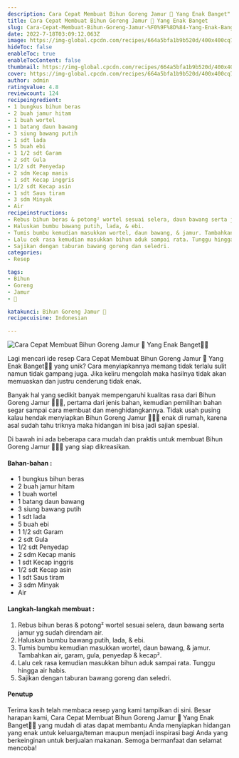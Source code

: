 ```yaml
---
description: Cara Cepat Membuat Bihun Goreng Jamur 🍄 Yang Enak Banget"
title: Cara Cepat Membuat Bihun Goreng Jamur 🍄 Yang Enak Banget
slug: Cara-Cepat-Membuat-Bihun-Goreng-Jamur-%F0%9F%8D%84-Yang-Enak-Banget
date: 2022-7-18T03:09:12.063Z
image: https://img-global.cpcdn.com/recipes/664a5bfa1b9b520d/400x400cq70/photo.jpg
hideToc: false
enableToc: true
enableTocContent: false
thumbnail: https://img-global.cpcdn.com/recipes/664a5bfa1b9b520d/400x400cq70/photo.jpg
cover: https://img-global.cpcdn.com/recipes/664a5bfa1b9b520d/400x400cq70/photo.jpg
author: admin
ratingvalue: 4.8
reviewcount: 124
recipeingredient:
- 1 bungkus bihun beras
- 2 buah jamur hitam
- 1 buah wortel
- 1 batang daun bawang
- 3 siung bawang putih
- 1 sdt lada
- 5 buah ebi
- 1 1/2 sdt Garam
- 2 sdt Gula
- 1/2 sdt Penyedap
- 2 sdm Kecap manis
- 1 sdt Kecap inggris
- 1/2 sdt Kecap asin
- 1 sdt Saus tiram
- 3 sdm Minyak
- Air
recipeinstructions:
- Rebus bihun beras & potong² wortel sesuai selera, daun bawang serta jamur yg sudah direndam air.
- Haluskan bumbu bawang putih, lada, & ebi.
- Tumis bumbu kemudian masukkan wortel, daun bawang, & jamur. Tambahkan air, garam, gula, penyedap & kecap².
- Lalu cek rasa kemudian masukkan bihun aduk sampai rata. Tunggu hingga air habis.
- Sajikan dengan taburan bawang goreng dan seledri.
categories:
- Resep

tags:
- Bihun
- Goreng
- Jamur
- 🍄

katakunci: Bihun Goreng Jamur 🍄
recipecuisine: Indonesian

---
```


![Cara Cepat Membuat Bihun Goreng Jamur 🍄 Yang Enak Banget👩‍🍳](https://img-global.cpcdn.com/recipes/664a5bfa1b9b520d/400x400cq70/photo.jpg)

Lagi mencari ide resep Cara Cepat Membuat Bihun Goreng Jamur 🍄 Yang Enak Banget👩‍🍳 yang unik? Cara menyiapkannya memang tidak terlalu sulit namun tidak gampang juga. Jika keliru mengolah maka hasilnya tidak akan memuaskan dan justru cenderung tidak enak.

Banyak hal yang sedikit banyak mempengaruhi kualitas rasa dari Bihun Goreng Jamur 🍄👩‍🍳, pertama dari jenis bahan, kemudian pemilihan bahan segar sampai cara membuat dan menghidangkannya. Tidak usah pusing kalau hendak menyiapkan Bihun Goreng Jamur 🍄👩‍🍳 enak di rumah, karena asal sudah tahu triknya maka hidangan ini bisa jadi sajian spesial.

Di bawah ini ada beberapa cara mudah dan praktis untuk membuat Bihun Goreng Jamur 🍄👩‍🍳 yang siap dikreasikan.

<!--inarticleads1-->

#### Bahan-bahan :

- 1 bungkus bihun beras
- 2 buah jamur hitam
- 1 buah wortel
- 1 batang daun bawang
- 3 siung bawang putih
- 1 sdt lada
- 5 buah ebi
- 1 1/2 sdt Garam
- 2 sdt Gula
- 1/2 sdt Penyedap
- 2 sdm Kecap manis
- 1 sdt Kecap inggris
- 1/2 sdt Kecap asin
- 1 sdt Saus tiram
- 3 sdm Minyak
- Air

<!--inarticleads2-->

#### Langkah-langkah membuat :

1. Rebus bihun beras & potong² wortel sesuai selera, daun bawang serta jamur yg sudah direndam air.
1. Haluskan bumbu bawang putih, lada, & ebi.
1. Tumis bumbu kemudian masukkan wortel, daun bawang, & jamur. Tambahkan air, garam, gula, penyedap & kecap².
1. Lalu cek rasa kemudian masukkan bihun aduk sampai rata. Tunggu hingga air habis.
1. Sajikan dengan taburan bawang goreng dan seledri.

#### Penutup

Terima kasih telah membaca resep yang kami tampilkan di sini. Besar harapan kami, Cara Cepat Membuat Bihun Goreng Jamur 🍄 Yang Enak Banget👩‍🍳 yang mudah di atas dapat membantu Anda menyiapkan hidangan yang enak untuk keluarga/teman maupun menjadi inspirasi bagi Anda yang berkeinginan untuk berjualan makanan. Semoga bermanfaat dan selamat mencoba!